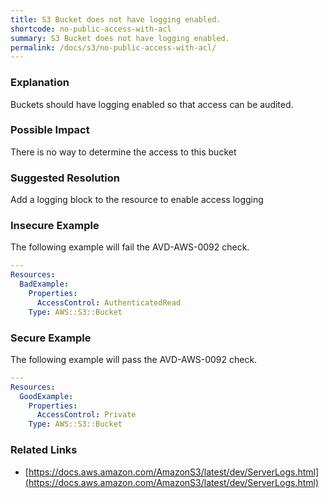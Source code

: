 ```yaml
---
title: S3 Bucket does not have logging enabled.
shortcode: no-public-access-with-acl
summary: S3 Bucket does not have logging enabled. 
permalink: /docs/s3/no-public-access-with-acl/
---
```


### Explanation


Buckets should have logging enabled so that access can be audited. 


### Possible Impact
There is no way to determine the access to this bucket

### Suggested Resolution
Add a logging block to the resource to enable access logging


### Insecure Example

The following example will fail the AVD-AWS-0092 check.

```yaml
---
Resources:
  BadExample:
    Properties:
      AccessControl: AuthenticatedRead
    Type: AWS::S3::Bucket

```



### Secure Example

The following example will pass the AVD-AWS-0092 check.

```yaml
---
Resources:
  GoodExample:
    Properties:
      AccessControl: Private
    Type: AWS::S3::Bucket

```




### Related Links


- [https://docs.aws.amazon.com/AmazonS3/latest/dev/ServerLogs.html](https://docs.aws.amazon.com/AmazonS3/latest/dev/ServerLogs.html)


